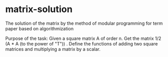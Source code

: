 # matrix-solution
The solution of the matrix by the method of modular programming for term paper based on algorithmization

Purpose of the task:
Given a square matrix A of order n. Get the matrix 1/2 (A * A (to the power of "T")) . 
Define the functions of adding two square matrices and multiplying a matrix by a scalar.
